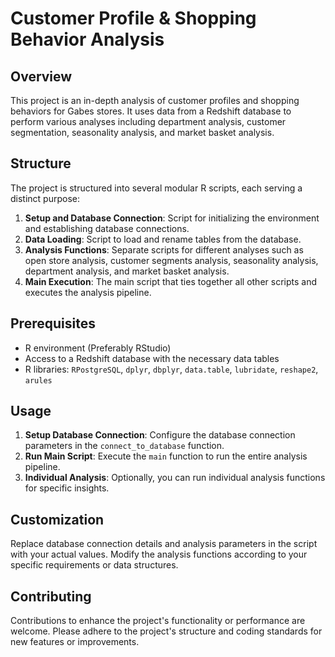 # Customer Profile & Shopping Behavior Analysis

## Overview
This project is an in-depth analysis of customer profiles and shopping behaviors for Gabes stores. It uses data from a Redshift database to perform various analyses including department analysis, customer segmentation, seasonality analysis, and market basket analysis.

## Structure
The project is structured into several modular R scripts, each serving a distinct purpose:
1. **Setup and Database Connection**: Script for initializing the environment and establishing database connections.
2. **Data Loading**: Script to load and rename tables from the database.
3. **Analysis Functions**: Separate scripts for different analyses such as open store analysis, customer segments analysis, seasonality analysis, department analysis, and market basket analysis.
4. **Main Execution**: The main script that ties together all other scripts and executes the analysis pipeline.

## Prerequisites
- R environment (Preferably RStudio)
- Access to a Redshift database with the necessary data tables
- R libraries: `RPostgreSQL`, `dplyr`, `dbplyr`, `data.table`, `lubridate`, `reshape2`, `arules`

## Usage
1. **Setup Database Connection**: Configure the database connection parameters in the `connect_to_database` function.
2. **Run Main Script**: Execute the `main` function to run the entire analysis pipeline.
3. **Individual Analysis**: Optionally, you can run individual analysis functions for specific insights.

## Customization
Replace database connection details and analysis parameters in the script with your actual values. Modify the analysis functions according to your specific requirements or data structures.

## Contributing
Contributions to enhance the project's functionality or performance are welcome. Please adhere to the project's structure and coding standards for new features or improvements.
